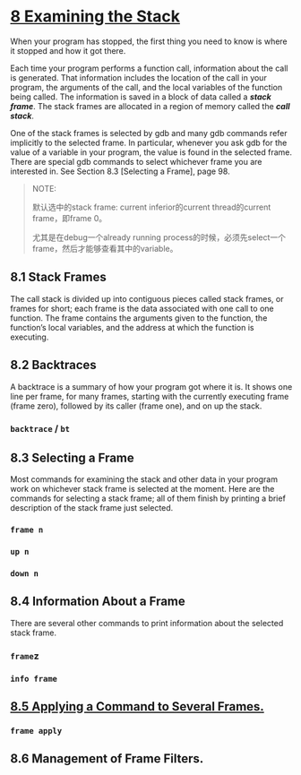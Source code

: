 # [8 Examining the Stack](https://sourceware.org/gdb/current/onlinedocs/gdb/Stack.html#Stack)

When your program has stopped, the first thing you need to know is where it stopped and how it got there.

Each time your program performs a function call, information about the call is generated. That information includes the location of the call in your program, the arguments of the call, and the local variables of the function being called. The information is saved in a block of data called a ***stack frame***. The stack frames are allocated in a region of memory called the ***call stack***.

One of the stack frames is selected by gdb and many gdb commands refer implicitly to the selected frame. In particular, whenever you ask gdb for the value of a variable in your program, the value is found in the selected frame. There are special gdb commands to select whichever frame you are interested in. See Section 8.3 [Selecting a Frame], page 98.

> NOTE: 
>
> 默认选中的stack frame: current inferior的current thread的current frame，即frame 0。
>
> 尤其是在debug一个already running process的时候，必须先select一个frame，然后才能够查看其中的variable。

## 8.1 Stack Frames

The call stack is divided up into contiguous pieces called stack frames, or frames for short; each frame is the data associated with one call to one function. The frame contains the arguments given to the function, the function’s local variables, and the address at which the function is executing.

## 8.2 Backtraces

A backtrace is a summary of how your program got where it is. It shows one line per frame, for many frames, starting with the currently executing frame (frame zero), followed by its caller (frame one), and on up the stack.

### `backtrace` / `bt`



## 8.3 Selecting a Frame

Most commands for examining the stack and other data in your program work on whichever stack frame is selected at the moment. Here are the commands for selecting a stack frame; all of them finish by printing a brief description of the stack frame just selected.

### `frame n`



### `up n`



### `down n`



## 8.4 Information About a Frame

There are several other commands to print information about the selected stack frame.

### `frame`z



### `info frame`



## [8.5 Applying a Command to Several Frames.](https://sourceware.org/gdb/current/onlinedocs/gdb/Frame-Apply.html#Frame-Apply)

### `frame apply`



## 8.6 Management of Frame Filters.

